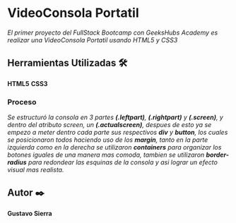 # VideoConsola Portatil 

_El primer proyecto del FullStack Bootcamp con GeeksHubs Academy es realizar una VideoConsola Portatil usando HTML5 y CSS3_

## Herramientas Utilizadas 🛠️

**HTML5**
**CSS3**

### Proceso

_Se estructuró la consola en 3 partes **(.leftpart)**, **(.rightpart)** y **(.screen)**, y dentro del atributo screen, un **(.actualscreen)**, despues de esto ya se empezo a meter dentro cada parte sus respectivos **div** y **button**, los cuales se posicionaron todos haciendo uso de los **margin**, tanto en la parte izquierda como en la derecha se utilizaron **containers** para organizar los botones iguales de una manera mas comoda, tambien se utilizaron **border-radius** para redondear las esquinas de la consola y asi lograr un efecto visual mas realista._

## Autor ✒️

**Gustavo Sierra**
